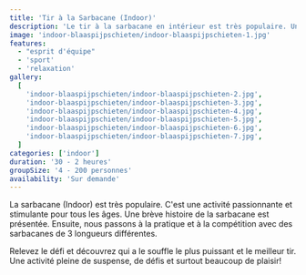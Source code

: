 ```yaml
---
title: 'Tir à la Sarbacane (Indoor)'
description: 'Le tir à la sarbacane en intérieur est très populaire. Une activité passionnante et stimulante pour tous les âges.'
image: 'indoor-blaaspijpschieten/indoor-blaaspijpschieten-1.jpg'
features:
  - "esprit d'équipe"
  - 'sport'
  - 'relaxation'
gallery:
  [
    'indoor-blaaspijpschieten/indoor-blaaspijpschieten-2.jpg',
    'indoor-blaaspijpschieten/indoor-blaaspijpschieten-3.jpg',
    'indoor-blaaspijpschieten/indoor-blaaspijpschieten-4.jpg',
    'indoor-blaaspijpschieten/indoor-blaaspijpschieten-5.jpg',
    'indoor-blaaspijpschieten/indoor-blaaspijpschieten-6.jpg',
    'indoor-blaaspijpschieten/indoor-blaaspijpschieten-7.jpg',
  ]
categories: ['indoor']
duration: '30 - 2 heures'
groupSize: '4 - 200 personnes'
availability: 'Sur demande'
---
```


La sarbacane (Indoor) est très populaire. C'est une activité passionnante et stimulante pour tous les âges. Une brève histoire de la sarbacane est présentée. Ensuite, nous passons à la pratique et à la compétition avec des sarbacanes de 3 longueurs différentes.

Relevez le défi et découvrez qui a le souffle le plus puissant et le meilleur tir. Une activité pleine de suspense, de défis et surtout beaucoup de plaisir!
